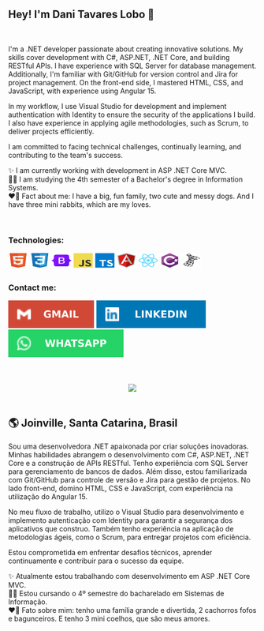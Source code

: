 ## Hey! I'm Dani Tavares Lobo 👋

<br>

I'm a .NET developer passionate about creating innovative solutions. My skills cover development with C#, ASP.NET, .NET Core, and building RESTful APIs. I have experience with SQL Server for database management. Additionally, I'm familiar with Git/GitHub for version control and Jira for project management. On the front-end side, I mastered HTML, CSS, and JavaScript, with experience using Angular 15.

In my workflow, I use Visual Studio for development and implement authentication with Identity to ensure the security of the applications I build. I also have experience in applying agile methodologies, such as Scrum, to deliver projects efficiently.

I am committed to facing technical challenges, continually learning, and contributing to the team's success.

✨ I am currently working with development in ASP .NET Core MVC. 
<br>
👩‍💻 I am studying the 4th semester of a Bachelor's degree in Information Systems.
<br>
❤🥰 Fact about me: I have a big, fun family, two cute and messy dogs. And I have three mini rabbits, which are my loves. 



<br>

### Technologies:
<div style="display: inline_block">
  <img align="center" alt="HTML" height="30" width="40" src="./readmeDani/html5.svg">
  <img align="center" alt="CSS" height="30" width="40" src="./readmeDani/css3.svg">
  <img align="center" alt="Bootstrap" height="30" width="40" src="./readmeDani/bootstrap.svg">
  <img align="center" alt="Javascript" height="30" width="40" src="./readmeDani/javascript.svg">
  <img align="center" alt="Typescript" height="30" width="40" src="./readmeDani/typescript.svg">
  <img align="center" alt="Angular" height="30" width="40" src="./readmeDani/angularjs.svg">
  <img align="center" alt="React" height="30" width="40" src="./readmeDani/react.svg">
  <img align="center" alt="Csharp" height="30" width="40" src="./readmeDani/csharp.svg">
  <img align="center" alt="SqlServer" height="30" width="40" src="./readmeDani/sql.svg">  
</div>

##
### Contact me:

<div>
  <a href = "mailto:danitavares.dev@gmail.com"><img src="./readmeDani/gmail.svg" target="_blank"></a>
  <a href="https://www.linkedin.com/in/danitavareslobo" target="_blank"><img src="./readmeDani/linkedin.svg" target="_blank"></a>  
  <a href="https://wa.me/5547996356860" target="_blank"><img src="./readmeDani/whatsapp.svg" target="_blank"></a>
</div>

<br>
<br>
<br>

<div align="center">
  <a href="https://github.com/danitavareslobo">
  <!-- <img height="200em" src="https://github-readme-stats.vercel.app/api?username=danitavareslobo&show_icons=true&theme=vision-friendly-dark&inclue_all_commit=true" /> -->
  <img height="250em" src="https://github-readme-stats.vercel.app/api/top-langs?username=danitavareslobo&layout-default&langs_count=3&theme=vision-friendly-dark" />
  </a>
</div>
<br>


## 🌎 Joinville, Santa Catarina, Brasil

Sou uma desenvolvedora .NET apaixonada por criar soluções inovadoras. Minhas habilidades abrangem o desenvolvimento com C#, ASP.NET, .NET Core e a construção de APIs RESTful. Tenho experiência com SQL Server para gerenciamento de bancos de dados. Além disso, estou familiarizada com Git/GitHub para controle de versão e Jira para gestão de projetos. No lado front-end, domino HTML, CSS e JavaScript, com experiência na utilização do Angular 15.

No meu fluxo de trabalho, utilizo o Visual Studio para desenvolvimento e implemento autenticação com Identity para garantir a segurança dos aplicativos que construo. Também tenho experiência na aplicação de metodologias ágeis, como o Scrum, para entregar projetos com eficiência.

Estou comprometida em enfrentar desafios técnicos, aprender continuamente e contribuir para o sucesso da equipe.

✨ Atualmente estou trabalhando com desenvolvimento em ASP .NET Core MVC.
<br>
👩‍💻 Estou cursando o 4º semestre do bacharelado em Sistemas de Informação. 
<br>
❤🥰 Fato sobre mim: tenho uma família grande e divertida, 2 cachorros fofos e bagunceiros. E tenho 3 mini coelhos, que são meus amores.